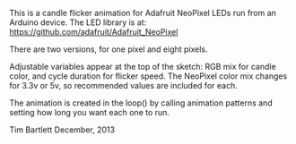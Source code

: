 This is a candle flicker animation for Adafruit NeoPixel LEDs run from an Arduino device.
The LED library is at: https://github.com/adafruit/Adafruit_NeoPixel

There are two versions, for one pixel and eight pixels.

Adjustable variables appear at the top of the sketch: RGB mix for candle color, and cycle duration for flicker speed. The NeoPixel color mix changes for 3.3v or 5v, so recommended values are included for each.

The animation is created in the loop() by calling animation patterns and setting how long you want each one to run.

Tim Bartlett
December, 2013 